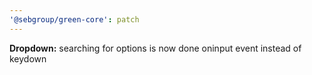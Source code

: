```yaml
---
'@sebgroup/green-core': patch
---
```


**Dropdown:** searching for options is now done oninput event instead of keydown
